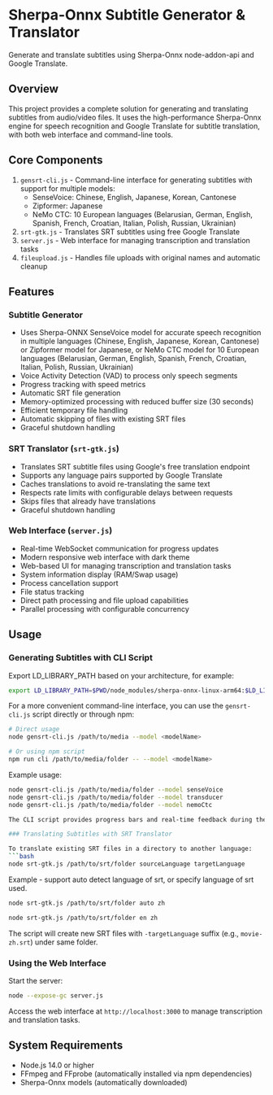 # Sherpa-Onnx Subtitle Generator & Translator

Generate and translate subtitles using Sherpa-Onnx node-addon-api and Google Translate.

## Overview

This project provides a complete solution for generating and translating subtitles from audio/video files. It uses the high-performance Sherpa-Onnx engine for speech recognition and Google Translate for subtitle translation, with both web interface and command-line tools.

## Core Components

1. `gensrt-cli.js` - Command-line interface for generating subtitles with support for multiple models:
   - SenseVoice: Chinese, English, Japanese, Korean, Cantonese
   - Zipformer: Japanese
   - NeMo CTC: 10 European languages (Belarusian, German, English, Spanish, French, Croatian, Italian, Polish, Russian, Ukrainian)
2. `srt-gtk.js` - Translates SRT subtitles using free Google Translate
3. `server.js` - Web interface for managing transcription and translation tasks
4. `fileupload.js` - Handles file uploads with original names and automatic cleanup

## Features

### Subtitle Generator
- Uses Sherpa-ONNX SenseVoice model for accurate speech recognition in multiple languages (Chinese, English, Japanese, Korean, Cantonese) or Zipformer model for Japanese, or NeMo CTC model for 10 European languages (Belarusian, German, English, Spanish, French, Croatian, Italian, Polish, Russian, Ukrainian)
- Voice Activity Detection (VAD) to process only speech segments
- Progress tracking with speed metrics
- Automatic SRT file generation
- Memory-optimized processing with reduced buffer size (30 seconds)
- Efficient temporary file handling
- Automatic skipping of files with existing SRT files
- Graceful shutdown handling

### SRT Translator (`srt-gtk.js`)
- Translates SRT subtitle files using Google's free translation endpoint
- Supports any language pairs supported by Google Translate
- Caches translations to avoid re-translating the same text
- Respects rate limits with configurable delays between requests
- Skips files that already have translations
- Graceful shutdown handling

### Web Interface (`server.js`)
- Real-time WebSocket communication for progress updates
- Modern responsive web interface with dark theme
- Web-based UI for managing transcription and translation tasks
- System information display (RAM/Swap usage)
- Process cancellation support
- File status tracking
- Direct path processing and file upload capabilities
- Parallel processing with configurable concurrency

##

## Usage

### Generating Subtitles with CLI Script

Export LD_LIBRARY_PATH based on your architecture, for example:

```bash
export LD_LIBRARY_PATH=$PWD/node_modules/sherpa-onnx-linux-arm64:$LD_LIBRARY_PATH
```

For a more convenient command-line interface, you can use the `gensrt-cli.js` script directly or through npm:

```bash
# Direct usage
node gensrt-cli.js /path/to/media --model <modelName>

# Or using npm script
npm run cli /path/to/media/folder -- --model <modelName>
```

Example usage:
```bash
node gensrt-cli.js /path/to/media/folder --model senseVoice
node gensrt-cli.js /path/to/media/folder --model transducer
node gensrt-cli.js /path/to/media/folder --model nemoCtc

The CLI script provides progress bars and real-time feedback during the transcription process.

### Translating Subtitles with SRT Translator

To translate existing SRT files in a directory to another language:
```bash
node srt-gtk.js /path/to/srt/folder sourceLanguage targetLanguage
```

Example - support auto detect language of srt, or specify language of srt used.
```bash
node srt-gtk.js /path/to/srt/folder auto zh
```
```bash
node srt-gtk.js /path/to/srt/folder en zh
```

The script will create new SRT files with `-targetLanguage` suffix (e.g., `movie-zh.srt`) under same folder.

### Using the Web Interface

Start the server:
```bash
node --expose-gc server.js
```

Access the web interface at `http://localhost:3000` to manage transcription and translation tasks.

## System Requirements

- Node.js 14.0 or higher
- FFmpeg and FFprobe (automatically installed via npm dependencies)
- Sherpa-Onnx models (automatically downloaded)
